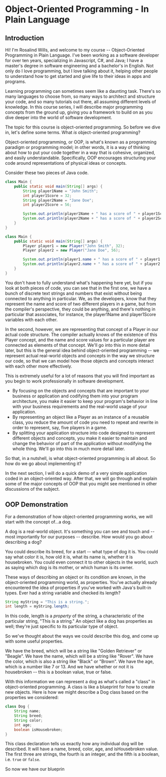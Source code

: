 # Object-Oriented Programming - In Plain Language

## Introduction

Hi! I'm Rosalind Wills, and welcome to my course -- Object-Oriented Programming in Plain Language. I've been working as a software developer for over ten years, specializing in Javascript, C#, and Java; I have a master's degree in software engineering and a bachelor's in English. Not only do I love programming, but I love talking about it, helping other people to understand how to get started and give life to their ideas in apps and programs.

Learning programming can sometimes seem like a daunting task. There's so many languages to choose from, so many ways to architect and structure your code, and so many tutorials out there, all assuming different levels of knowledge. In this course series, I will describe major programming concepts from the ground up, giving you a framework to build on as you dive deeper into the world of software development.

The topic for this course is object-oriented programming. So before we dive in, let's define some terms. What *is* object-oriented programming?

Object-oriented programming, or OOP, is what's known as a programming paradigm or programming model; in other words, it is a way of thinking about how to put your code together in a way that is cohesive, organized, and easily understandable. Specifically, OOP encourages structuring your code around representations of physical ideas or concepts.

Consider these two pieces of Java code. 

```java
class Main {
	public static void main(String[] args) {
		String player1Name = "John Smith";
		int player1Score = 32;
		String player2Name = "Jane Doe";
		int player2Score = 56;

		System.out.println(player1Name + " has a score of " + player1Score);
		System.out.println(player2Name + " has a score of " + player2Score);
	}
}

class Main {
	public static void main(String[] args) {
		Player player1 = new Player("John Smith", 32);
		Player player2 = new Player("Jane Doe", 56);

		System.out.println(player1.name + " has a score of " + player1.score);
		System.out.println(player2.name + " has a score of " + player2.score);
	}
}
```

You don't have to fully understand what's happening here yet, but if you look at both pieces of code, you can see that in the first one, we have a bunch of discrete text strings and numbers that exist without being connected to anything in particular. We, as the developers, know that they represent the name and score of two different players in a game, but from the compiler's perspective, they could be anything, and there's nothing in particular that associates, for instance, the player1Name and player1Score variables with each other.

In the second, however, we are representing that concept of a Player in our actual code structure. The compiler actually knows of the existence of this Player concept, and the name and score values for a particular player are connected as elements of that concept. We'll go into this in more detail later, but this is the general idea behind object-oriented programming -- we represent actual real-world objects and concepts in the way we structure our code, so that we can model how those objects and concepts interact with each other more effectively.

This is extremely useful for a lot of reasons that you will find important as you begin to work professionally in software development.

* By focusing on the objects and concepts that are important to your business or application and codifying them into your program architecture, you make it easier to keep your program's behavior in line with your business requirements and the real-world usage of your application.
* By representing an object like a Player as an instance of a reusable class, you reduce the amount of code you need to repeat and rewrite in order to represent, say, five players in a game.
* By splitting your application structure into code designed to represent different objects and concepts, you make it easier to maintain and change the behavior of part of the application without modifying the whole thing. We'll go into this in much more detail later.

So that, in a nutshell, is what object-oriented programming is all about. So how do we go about implementing it?

In the next section, I will do a quick demo of a very simple application coded in an object-oriented way. After that, we will go through and explain some of the major concepts of OOP that you might see mentioned in other discussions of the subject.

## OOP Demonstration

For a demonstration of how object-oriented programming works, we will start with the concept of...a dog.

A dog is a real-world object. It's something you can see and touch and -- most importantly for our purposes -- describe. How would you go about describing a dog?

You could describe its breed, for a start -- what type of dog it is. You could say what color it is, how old it is, what its name is, whether it is housebroken. You could even connect it to other objects in the world, such as saying which dog is its mother, or which human is its owner.

These ways of describing an object or its condition are known, in the object-oriented programming world, as properties. You've actually already encountered the idea of properties if you've worked with Java's built-in types. Ever had a string variable and checked its length?

```java
String myString = "This is a string.";
int length = myString.length;
```

In this code, length is a *property* of the string, a characteristic of the particular string, "This is a string." An object like a dog has properties as well; they're just specific to its particular type of object.

So we've thought about the ways we could describe this dog, and come up with some useful properties.

We have the breed, which will be a string like "Golden Retriever" or "Beagle". We have the name, which will be a string like "Rover". We have the color, which is also a string like "Black" or "Brown". We have the age, which is a number like 7 or 13. And we have whether or not it is housebroken -- this is a boolean value, true or false.

With this information we can represent a dog as what's called a "class" in object-oriented programming. A class is like a blueprint for how to create new objects. Here is how we might describe a Dog class based on the properties we considered:

```java
class Dog {
	String name;
	String breed;
	String color;
	int age;
	boolean isHousebroken;
}
```

This class declaration tells us exactly how any individual dog will be described. It will have a name, breed, color, age, and isHousebroken value. The first three are strings, the fourth is an integer, and the fifth is a boolean, i.e. `true` or `false`.

So now we have our blueprin
